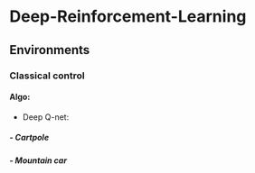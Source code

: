 # Deep-Reinforcement-Learning
## Environments
### Classical control
#### Algo:
- Deep Q-net:
##### - Cartpole
##### - Mountain car
